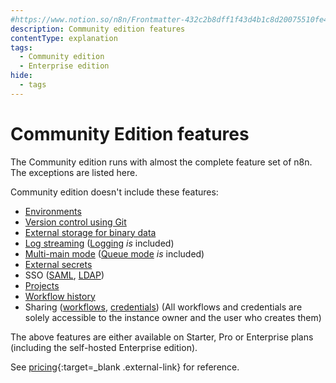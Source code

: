 ```yaml
---
#https://www.notion.so/n8n/Frontmatter-432c2b8dff1f43d4b1c8d20075510fe4
description: Community edition features
contentType: explanation
tags:
  - Community edition
  - Enterprise edition
hide:
  - tags
---
```


# Community Edition features

The Community edition runs with almost the complete feature set of n8n. The exceptions are listed here. 

Community edition doesn't include these features:
- [Environments](/source-control-environments/)
- [Version control using Git](/source-control-environments/)
- [External storage for binary data](/hosting/scaling/external-storage/)
- [Log streaming](log-streaming/) ([Logging](/hosting/logging-monitoring/logging/) _is_ included)
- [Multi-main mode](/hosting/scaling/queue-mode/#multi-main-setup) ([Queue mode](/hosting/scaling/queue-mode/) _is_ included)
- [External secrets](/external-secrets/)
- SSO ([SAML](/hosting/securing/set-up-sso/), [LDAP](/user-management/ldap/))
- [Projects](/user-management/rbac/projects/)
- [Workflow history](/workflows/history/)
- Sharing ([workflows](/workflows/sharing/), [credentials](/credentials/credential-sharing/)) (All workflows and credentials are solely accessible to the instance owner and the user who creates them)

The above features are either available on Starter, Pro or Enterprise plans (including the self-hosted Enterprise edition). 

See [pricing](https://n8n.io/pricing/){:target=_blank .external-link} for reference. 